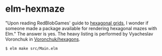 # elm-hexmaze

"Upon reading RedBlobGames' guide to [hexagonal grids](https://www.redblobgames.com/grids/hexagons/),
I wonder if someone made a package available for rendering hexagonal mazes with Elm." The answer is yes.
The heavy listing is performed by Vyacheslav Voronchuk in [Voronchuk/hexagons](https://github.com/Voronchuk/hexagons).

```
$ elm make src/Main.elm
```
